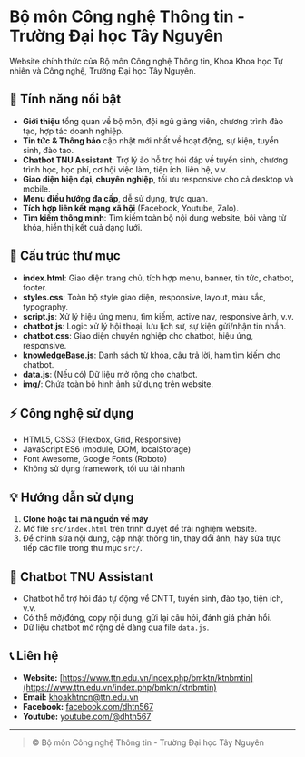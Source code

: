 # Bộ môn Công nghệ Thông tin - Trường Đại học Tây Nguyên

Website chính thức của Bộ môn Công nghệ Thông tin, Khoa Khoa học Tự nhiên và Công nghệ, Trường Đại học Tây Nguyên.

## 🚀 Tính năng nổi bật

- **Giới thiệu** tổng quan về bộ môn, đội ngũ giảng viên, chương trình đào tạo, hợp tác doanh nghiệp.
- **Tin tức & Thông báo** cập nhật mới nhất về hoạt động, sự kiện, tuyển sinh, đào tạo.
- **Chatbot TNU Assistant**: Trợ lý ảo hỗ trợ hỏi đáp về tuyển sinh, chương trình học, học phí, cơ hội việc làm, tiện ích, liên hệ, v.v.
- **Giao diện hiện đại, chuyên nghiệp**, tối ưu responsive cho cả desktop và mobile.
- **Menu điều hướng đa cấp**, dễ sử dụng, trực quan.
- **Tích hợp liên kết mạng xã hội** (Facebook, Youtube, Zalo).
- **Tìm kiếm thông minh**: Tìm kiếm toàn bộ nội dung website, bôi vàng từ khóa, hiển thị kết quả dạng lưới.

## 📁 Cấu trúc thư mục

- **index.html**: Giao diện trang chủ, tích hợp menu, banner, tin tức, chatbot, footer.
- **styles.css**: Toàn bộ style giao diện, responsive, layout, màu sắc, typography.
- **script.js**: Xử lý hiệu ứng menu, tìm kiếm, active nav, responsive ảnh, v.v.
- **chatbot.js**: Logic xử lý hội thoại, lưu lịch sử, sự kiện gửi/nhận tin nhắn.
- **chatbot.css**: Giao diện chuyên nghiệp cho chatbot, hiệu ứng, responsive.
- **knowledgeBase.js**: Danh sách từ khóa, câu trả lời, hàm tìm kiếm cho chatbot.
- **data.js**: (Nếu có) Dữ liệu mở rộng cho chatbot.
- **img/**: Chứa toàn bộ hình ảnh sử dụng trên website.

## ⚡️ Công nghệ sử dụng

- HTML5, CSS3 (Flexbox, Grid, Responsive)
- JavaScript ES6 (module, DOM, localStorage)
- Font Awesome, Google Fonts (Roboto)
- Không sử dụng framework, tối ưu tải nhanh

## 💡 Hướng dẫn sử dụng

1. **Clone hoặc tải mã nguồn về máy**
2. Mở file `src/index.html` trên trình duyệt để trải nghiệm website.
3. Để chỉnh sửa nội dung, cập nhật thông tin, thay đổi ảnh, hãy sửa trực tiếp các file trong thư mục `src/`.

## 🤖 Chatbot TNU Assistant

- Chatbot hỗ trợ hỏi đáp tự động về CNTT, tuyển sinh, đào tạo, tiện ích, v.v.
- Có thể mở/đóng, copy nội dung, gửi lại câu hỏi, đánh giá phản hồi.
- Dữ liệu chatbot mở rộng dễ dàng qua file `data.js`.

## 📞 Liên hệ

- **Website:** [https://www.ttn.edu.vn/index.php/bmktn/ktnbmtin](https://www.ttn.edu.vn/index.php/bmktn/ktnbmtin)
- **Email:** khoakhtncn@ttn.edu.vn
- **Facebook:** [facebook.com/dhtn567](https://www.facebook.com/dhtn567)
- **Youtube:** [youtube.com/@dhtn567](https://www.youtube.com/@dhtn567)

---

> © Bộ môn Công nghệ Thông tin - Trường Đại học Tây Nguyên

